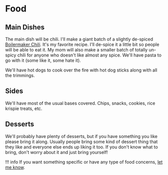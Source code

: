 # Food

## Main Dishes

The main dish will be chili.  I'll make a giant batch of a slightly de-spiced [Boilermaker Chili](https://www.allrecipes.com/recipe/78299/boilermaker-tailgate-chili/).  It's my favorite recipe.  I'll de-spice it a little bit so people will be able to eat it.  My mom will also make a smaller batch of totally un-spicy chili for anyone who doesn't like almost any spice.  We'll have pasta to go with it (some like it, some hate it).

We'll have hot dogs to cook over the fire with hot dog sticks along with all the trimmings.

## Sides

We'll have most of the usual bases covered.  Chips, snacks, cookies, rice krispie treats, etc.

## Desserts

We'll probably have plenty of desserts, but if you have something you like please bring it along.  Usually people bring some kind of dessert thing that they like and everyone else ends up liking it too.  If you don't know what to bring, don't worry about it and just bring yourself!

!!! info
    If you want something specific or have any type of food concerns, [let me know](mailto:Josh@JoshHaines.com).
